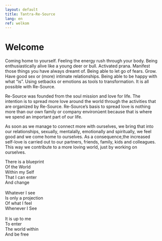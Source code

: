 ```yaml
---
layout: default
title: Tantra-Re-Source
lang: en
ref: welkom
---
```

# Welcome


Coming home to yourself. Feeling the energy rush through your body. Being enthusiastically alive like a young deer or bull. Activated prana. Manifest those things you have always dreamt of. Being able to let go of fears. Grow. Have good sex or (more) intimate relationships. Being able to be happy with what “is”. Using setbacks or emotions as tools to transformation. It is all possible with Re-Source.


Re-Source was founded from the soul mission and love for life. The intention is to spread more love around the world through the activities that are organized by Re-Source. Re-Source’s basis to spread love is nothing more than our own family or company environùent because that is where we spend an important part of our life.


As soon as we manage to connect more with ourselves, we bring that into our relationships, sexually, mentalally, emotionally and spiritually, we feel good and we come home to ourselves. As a consequence,the increased self-love is carried out to our partners, friends, family, kids and colleagues.  This way we contribute to a more loving world, just by working on ourselves.

  
There is a blueprint   
Of the World   
Within my Self   
That I can enter   
And change   
   
Whatever I see  
Is only a projection   
Of what I feel   
Whenever I See   
   
It is up to me   
To enter   
The world within   
And be free   
